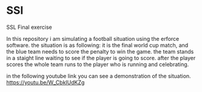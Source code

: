 # SSl
SSL Final exercise

In this repository i am simulating a football situation using the erforce software.
the situation is as following:
it is the final world cup match, and the blue team needs to score the penalty to win the game.
the team stands in a staight line waiting to see if the player is going to score. after the player scores the whole team runs to the player who is running and celebrating.

in the following youtube link you can see a demonstration of the situation.
https://youtu.be/W_CbkIUdKZg 
